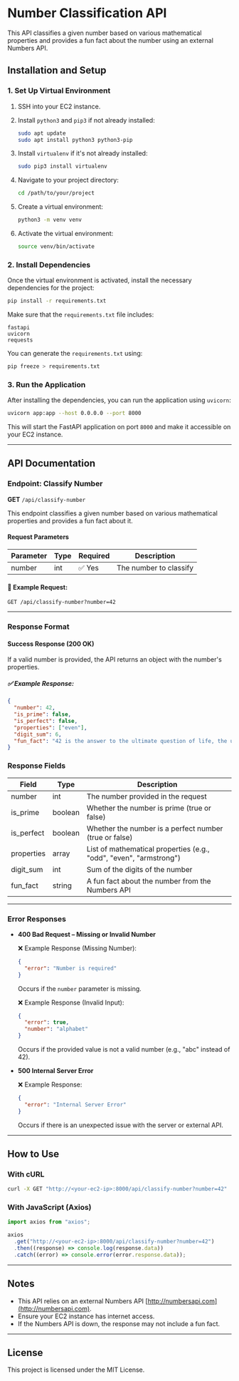 # Number Classification API

This API classifies a given number based on various mathematical properties and provides a fun fact about the number using an external Numbers API.

## Installation and Setup

### 1. Set Up Virtual Environment

1. SSH into your EC2 instance.

2. Install `python3` and `pip3` if not already installed:

    ```bash
    sudo apt update
    sudo apt install python3 python3-pip
    ```

3. Install `virtualenv` if it's not already installed:

    ```bash
    sudo pip3 install virtualenv
    ```

4. Navigate to your project directory:

    ```bash
    cd /path/to/your/project
    ```

5. Create a virtual environment:

    ```bash
    python3 -m venv venv
    ```

6. Activate the virtual environment:

    ```bash
    source venv/bin/activate
    ```

### 2. Install Dependencies

Once the virtual environment is activated, install the necessary dependencies for the project:

```bash
pip install -r requirements.txt
```

Make sure that the `requirements.txt` file includes:

```
fastapi
uvicorn
requests
```

You can generate the `requirements.txt` using:

```bash
pip freeze > requirements.txt
```

### 3. Run the Application

After installing the dependencies, you can run the application using `uvicorn`:

```bash
uvicorn app:app --host 0.0.0.0 --port 8000
```

This will start the FastAPI application on port `8000` and make it accessible on your EC2 instance.

---

## API Documentation

### Endpoint: Classify Number

**GET** `/api/classify-number`

This endpoint classifies a given number based on various mathematical properties and provides a fun fact about it.

#### Request Parameters

| Parameter | Type | Required | Description |
|-----------|------|----------|-------------|
| number    | int  | ✅ Yes   | The number to classify |

#### 📌 Example Request:

```
GET /api/classify-number?number=42
```

---

### Response Format

#### Success Response (200 OK)

If a valid number is provided, the API returns an object with the number's properties.

##### ✅ Example Response:

```json
{
  "number": 42,
  "is_prime": false,
  "is_perfect": false,
  "properties": ["even"],
  "digit_sum": 6,
  "fun_fact": "42 is the answer to the ultimate question of life, the universe, and everything."
}
```

### Response Fields

| Field         | Type   | Description                                                                 |
|---------------|--------|-----------------------------------------------------------------------------|
| number        | int    | The number provided in the request                                           |
| is_prime      | boolean| Whether the number is prime (true or false)                                  |
| is_perfect    | boolean| Whether the number is a perfect number (true or false)                       |
| properties    | array  | List of mathematical properties (e.g., "odd", "even", "armstrong")          |
| digit_sum     | int    | Sum of the digits of the number                                             |
| fun_fact      | string | A fun fact about the number from the Numbers API                            |

---

### Error Responses

- **400 Bad Request – Missing or Invalid Number**

  ❌ Example Response (Missing Number):

  ```json
  {
    "error": "Number is required"
  }
  ```

  Occurs if the `number` parameter is missing.

  ❌ Example Response (Invalid Input):

  ```json
  {
    "error": true,
    "number": "alphabet"
  }
  ```

  Occurs if the provided value is not a valid number (e.g., "abc" instead of 42).

- **500 Internal Server Error**

  ❌ Example Response:

  ```json
  {
    "error": "Internal Server Error"
  }
  ```

  Occurs if there is an unexpected issue with the server or external API.

---

## How to Use

### With cURL

```bash
curl -X GET "http://<your-ec2-ip>:8000/api/classify-number?number=42"
```

### With JavaScript (Axios)

```javascript
import axios from "axios";

axios
  .get("http://<your-ec2-ip>:8000/api/classify-number?number=42")
  .then((response) => console.log(response.data))
  .catch((error) => console.error(error.response.data));
```

---

## Notes

- This API relies on an external Numbers API [http://numbersapi.com](http://numbersapi.com).
- Ensure your EC2 instance has internet access.
- If the Numbers API is down, the response may not include a fun fact.

---

## License

This project is licensed under the MIT License.

```

